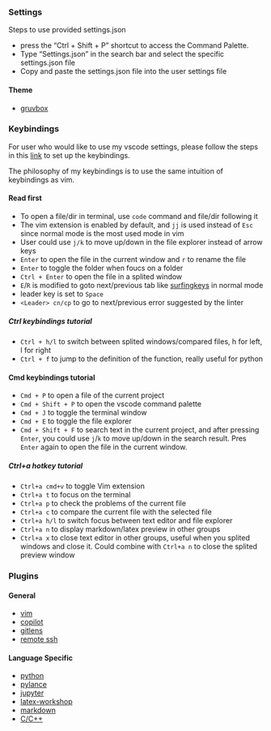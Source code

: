 
### Settings
Steps to use provided settings.json
* press the “Ctrl + Shift + P” shortcut to access the Command Palette.
* Type “Settings.json” in the search bar and select the specific settings.json file
* Copy and paste the settings.json file into the user settings file

#### Theme
- [gruvbox](https://marketplace.visualstudio.com/items?itemName=jdinhlife.gruvbox)

### Keybindings
For user who would like to use my vscode settings, please follow the steps in this [link](https://code.visualstudio.com/docs/getstarted/keybindings) to set up the keybindings.

The philosophy of my keybindings is to use the same intuition of keybindings as vim.

#### Read first

* To open a file/dir in terminal, use `code` command and file/dir following it
* The vim extension is enabled by default, and `jj` is used instead of `Esc` since normal mode is the most used mode in vim
* User could use `j/k` to move up/down in the file explorer instead of arrow keys
* `Enter` to open the file in the current window and `r` to rename the file
* `Enter` to toggle the folder when foucs on a folder
* `Ctrl + Enter` to open the file in a splited window
* `E`/`R` is modified to goto next/previous tab like [surfingkeys](https://github.com/brookhong/Surfingkeys) in normal mode
* leader key is set to `Space`
* `<Leader> cn/cp` to go to next/previous error suggested by the linter

##### Ctrl keybindings tutorial
* `Ctrl + h/l` to switch between splited windows/compared files, h for left, l for right
* `Ctrl + f` to jump to the definition of the function, really useful for python

#### Cmd keybindings tutorial
* `Cmd + P` to open a file of the current project
* `Cmd + Shift + P` to open the vscode command palette
* `Cmd + J` to toggle the terminal window
* `Cmd + E` to toggle the file explorer
* `Cmd + Shift + F` to search text in the current project,
 and after pressing `Enter`, you could use `j`/`k` to move up/down in the search result.
 Pres `Enter` again to open the file in the current window.

##### Ctrl+a hotkey tutorial
* `Ctrl+a cmd+v` to toggle Vim extension
* `Ctrl+a t` to focus on the terminal
* `Ctrl+a p` to check the problems of the current file
* `Ctrl+a c` to compare the current file with the selected file
* `Ctrl+a h/l` to switch focus between text editor and file explorer
* `Ctrl+a n` to display markdown/latex preview in other groups
* `Ctrl+a x` to close text editor in other groups, useful when you splited windows and close it.
 Could combine with `Ctrl+a n` to close the splited preview window

### Plugins

#### General
- [vim](https://marketplace.visualstudio.com/items?itemName=vscodevim.vim)
- [copilot](https://marketplace.visualstudio.com/items?itemName=GitHub.copilot)
- [gitlens](https://marketplace.visualstudio.com/items?itemName=eamodio.gitlens)
- [remote ssh](https://marketplace.visualstudio.com/items?itemName=ms-vscode-remote.remote-ssh)

#### Language Specific
- [python](https://marketplace.visualstudio.com/items?itemName=ms-python.python)
- [pylance](https://marketplace.visualstudio.com/items?itemName=ms-python.vscode-pylance)
- [jupyter](https://marketplace.visualstudio.com/items?itemName=ms-toolsai.jupyter)
- [latex-workshop](https://marketplace.visualstudio.com/items?itemName=James-Yu.latex-workshop)
- [markdown](https://marketplace.visualstudio.com/items?itemName=yzhang.markdown-all-in-one)
- [C/C++](https://marketplace.visualstudio.com/items?itemName=ms-vscode.cpptools)
